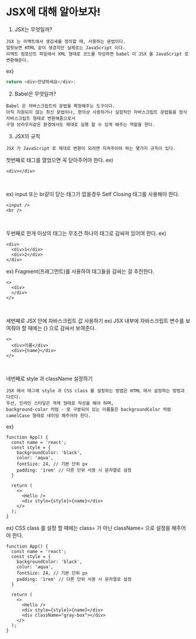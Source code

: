 # JSX에 대해 알아보자!

1. JSX는 무엇일까?
```
JSX 는 리액트에서 생김새를 정의할 때, 사용하는 문법이다. 
얼핏보면 HTML 같이 생겼지만 실제로는 JavaScript 이다.
리액트 컴포넌트 파일에서 XML 형태로 코드를 작성하면 babel 이 JSX 를 JavaScript 로 변환해준다.
```
ex)
```javascript
return <div>안녕하세요</div>;
```

2. Babel은 무엇일까?
```
Babel 은 자바스크립트의 문법을 확장해주는 도구이다.
아직 지원되지 않는 최신 문법이나, 편의상 사용하거나 실험적인 자바스크립트 문법들을 정식 자바스크립트 형태로 변환해줌으로서 
구형 브라우저같은 환경에서도 제대로 실행 할 수 있게 해주는 역할을 한다.
```

3. JSX의 규칙
```
JSX 가 JavaScript 로 제대로 변환이 되려면 지켜주어야 하는 몇가지 규칙이 있다.
```

첫번째로 태그를 열었으면 꼭 닫아주어야 한다.
ex)
```
<div></div> 
```

<br/>

ex) input 또는 br같이 닫는 태그가 없을경우 Self Closing 태그를 사용해야 한다.
```
<input />
<br />
```

<br/>

두번째로 한개 이상의 태그는 무조건 하나의 태그로 감싸져 있어여 한다.
ex)
```
<div>
  <div>1</div>
  <div>2</div>
</div>
```
ex) Fragment(프래그먼트)를 사용하여 태그들을 감싸는 걸 추천한다.
```
<>
  <div>
  </div>
</>
```

<br/>

세번째로 JSX 안에 자바스크립트 값 사용하기
ex) JSX 내부에 자바스크립트 변수를 보여줘야 할 때에는 {} 으로 감싸서 보여준다.
```
<>
  <div>이름</div>
  <div>{name}</div>
</>
```

<br/>

네번째로 style 과 className 설정하기
```
JSX 에서 태그에 style 과 CSS class 를 설정하는 방법은 HTML 에서 설정하는 방법과 다르다.
우선, 인라인 스타일은 객체 형태로 작성을 해야 하며, 
background-color 처럼 - 로 구분되어 있는 이름들은 backgroundColor 처럼 camelCase 형태로 네이밍 해주어야 한다.
```
ex)
```
function App() {
  const name = 'react';
  const style = {
    backgroundColor: 'black',
    color: 'aqua',
    fontSize: 24, // 기본 단위 px
    padding: '1rem' // 다른 단위 사용 시 문자열로 설정
  }

  return (
    <>
      <Hello />
      <div style={style}>{name}</div>
    </>
  );
}
```
ex) CSS class 를 설정 할 때에는 class= 가 아닌 className= 으로 설정을 해주어야 한다.
```
function App() {
  const name = 'react';
  const style = {
    backgroundColor: 'black',
    color: 'aqua',
    fontSize: 24, // 기본 단위 px
    padding: '1rem' // 다른 단위 사용 시 문자열로 설정
  }

  return (
    <>
      <Hello />
      <div style={style}>{name}</div>
      <div className="gray-box"></div>
    </>
  );
}
```